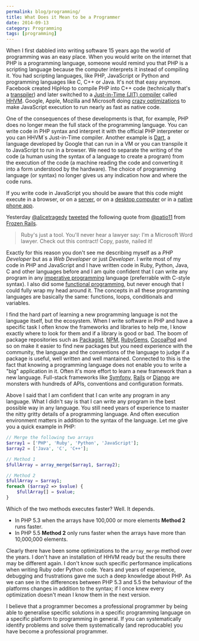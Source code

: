 ```yaml
---
permalink: blog/programming/
title: What Does it Mean to be a Programmer
date: 2014-09-13
category: Programming
tags: [programming]
---
```


When I first dabbled into writing software 15 years ago the world of programming was an easy place. When you would write on the internet that PHP is a programming language, someone would remind you that PHP is a scripting language because the computer interprets it instead of compiling it. You had scripting languages, like PHP, JavaScript or Python and programming languages like C, C++ or Java. It's not that easy anymore. Facebook created HipHop to compile PHP into C++ code (technically that's a [transpiler](http://en.wikipedia.org/wiki/Source-to-source_compiler)) and later switched to a [Just-in-Time (JIT) compiler](http://en.wikipedia.org/wiki/Just-in-time_compilation) called [HHVM](http://hhvm.com). Google, Apple, Mozilla and Microsoft doing [crazy optimizations](http://arstechnica.com/information-technology/2014/05/apple-integrates-llvm-compiler-to-boost-webkit-javascript-performance/) to make JavaScript execution to run nearly as fast as native code.

One of the consequences of these developments is that, for example, PHP does no longer mean the full stack of the programming language. You can write code in PHP syntax and interpret it with the official PHP interpreter or you can HHVM`s Just-in-Time compiler. Another example is [Dart](https://www.dartlang.org), a language developed by Google that can run in a VM or you can transpile it to JavaScript to run in a browser. We need to separate the writing of the code (a human using the syntax of a language to create a program) from the execution of the code (a machine reading the code and converting it into a form understood by the hardware). The choice of programming language (or syntax) no longer gives us any indication how and where the code runs.

If you write code in JavaScript you should be aware that this code might execute in a browser, or on a [server](http://nginx.org), or on a [desktop computer](https://github.com/rogerwang/node-webkit) or in a [native phone app](https://cordova.apache.org).

Yesterday [@alicetragedy](https://twitter.com/alicetragedy) [tweeted](https://twitter.com/alicetragedy/status/510427598850363392) the following quote from [@patio11](https://twitter.com/patio11) from [Frozen Rails](http://2014.frozenrails.eu).

> Ruby's just a tool. You'll never hear a lawyer say: I'm a Microsoft Word lawyer. Check out this contract! Copy, paste, nailed it!

Exactly for this reason you don't see me describing myself as a _PHP Developer_ but as a _Web Developer_ or just _Developer_. I write most of my code in PHP and JavaScript and I have written code in Ruby, Python, Java, C and other languages before and I am quite confident that I can write any program in any [imperative programming](http://en.wikipedia.org/wiki/Imperative_programming) language (preferrable with C-style syntax). I also did some [functional programming](http://en.wikipedia.org/wiki/Functional_programming), but never enough that I could fully wrap my head around it. The concepts in all these programming languages are basically the same: functions, loops, conditionals and variables.

I find the hard part of learning a new programming language is not the language itself, but the ecosystem. When I write software in PHP and have a specific task I often know the frameworks and libraries to help me, I know exactly where to look for them and if a library is good or bad. The boom of package repositories such as [Packagist](https://packagist.org), [NPM](https://www.npmjs.org), [RubyGems](https://rubygems.org), [CocoaPod](http://cocoapods.org) and so on make it easier to find new packages but you need experience with the community, the language and the conventions of the language to judge if a package is useful, well written and well mantained. Connected to this is the fact that knowing a programming language does not enable you to write a "big" application in it. Often it's more effort to learn a new framework than a new language. Full-stack frameworks like [Symfony](http://symfony.com), [Rails](http://rubyonrails.org) or [Django](https://www.djangoproject.com) are monsters with hundreds of APIs, conventions and configuration formats.

Above I said that I am confident that I can write any program in any language. What I didn't say is that I can write any program in the best possible way in any language. You still need years of experience to master the nitty gritty details of a programming language. And often execution environment matters in addition to the syntax of the language. Let me give you a quick example in PHP:

```php
// Merge the following two arrays
$array1 = ['PHP', 'Ruby', 'Python', 'JavaScript'];
$array2 = ['Java', 'C', 'C++'];

// Method 1
$fullArray = array_merge($array1, $array2);

// Method 2
$fullArray = $array1;
foreach ($array2 => $value) {
    $fullArray[] = $value;
}
```

Which of the two methods executes faster? Well. It depends.

- In PHP 5.3 when the arrays have 100,000 or more elements **Method 2** runs faster.
- In PHP 5.5 **Method 2** only runs faster when the arrays have more than 10,000,000 elements.

Clearly there have been some optimizations to the `array_merge` method over the years. I don't have an installation of HHVM ready but the results there may be different again. I don't know such specific performance implications when writing Ruby oder Python code. Years and years of experience, debugging and frustrations gave me such a deep knowledge about PHP. As we can see in the differences between PHP 5.3 and 5.5 the behaviour of the platforms changes in addition to the syntax; if I once knew every optimization doesn't mean I know them in the next version.

I believe that a programmer becomes a professional programmer by being able to generalise specific solutions in a specific programming language on a specific platform to programming in general. If you can systematically identify problems and solve them systematically (and reproducable) you have become a professional programmer.
